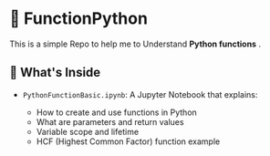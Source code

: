 
# 🐍 FunctionPython

This is a simple Repo to help me to Understand  **Python functions** .

## 📘 What's Inside

* `PythonFunctionBasic.ipynb`:
  A Jupyter Notebook that explains:

  * How to create and use functions in Python
  * What are parameters and return values
  * Variable scope and lifetime
  * HCF (Highest Common Factor) function example

